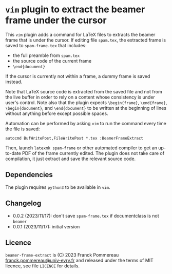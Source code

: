 # `vim` plugin to extract the beamer frame under the cursor

This `vim` plugin adds a command for LaTeX files to extracts the beamer frame that is under the cursor.
If editing file `spam.tex`, the extracted frame is saved to `spam-frame.tex` that includes:

 * the full preamble from `spam.tex`
 * the source code of the current frame
 * `\end{document}`

If the cursor is currently not within a frame, a dummy frame is saved instead.

Note that LaTeX source code is extracted from the saved file and not from the live buffer in order to rely on a content whose consistency is under user's control.
Note also that the plugin expects `\begin{frame}`, `\end{frame}`, `\begin{document}`, and `\end{document}` to be written at the beginning of lines without anything before except possible spaces.

Automation can be performed by asking `vim` to run the command every time the file is saved:

```
autocmd BufWritePost,FileWritePost *.tex :BeamerFrameExtract
```

Then, launch `latexmk spam-frame` or other automated compiler to get an up-to-date PDF of the frame currently edited.
The plugin does not take care of compilation, it just extract and save the relevant source code.

## Dependencies

The plugin requires `python3` to be available in `vim`.

## Changelog

 * 0.0.2 (2023/11/17): don't save `spam-frame.tex` if documentclass is not `beamer`
 * 0.0.1 (2023/11/17): initial version

## Licence

`beamer-frame-extract` is (C) 2023 Franck Pommereau <franck.pommereau@univ-evry.fr> and released under the terms of MIT licence, see file `LICENCE` for details.
